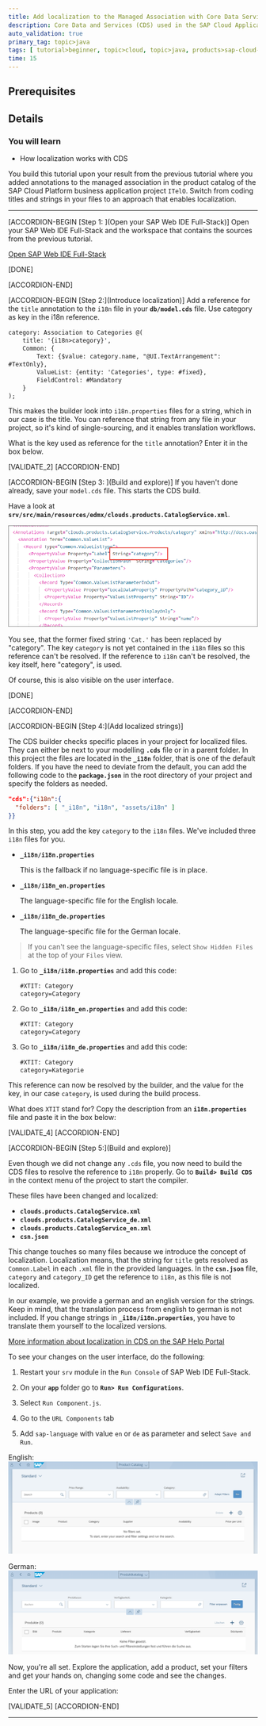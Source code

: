 ```yaml
---
title: Add localization to the Managed Association with Core Data Services
description: Core Data and Services (CDS) used in the SAP Cloud Application Programming Model supports localization. Introduce the concept of localization to your managed association.
auto_validation: true
primary_tag: topic>java
tags: [ tutorial>beginner, topic>cloud, topic>java, products>sap-cloud-platform, products>sap-web-ide, software-product-function>sap-cloud-application-programming-model ]
time: 15
---
```


## Prerequisites  



## Details
### You will learn  
  - How localization works with CDS

You build this tutorial upon your result from the previous tutorial where you added annotations to the managed association in the product catalog of the SAP Cloud Platform business application project `ITelO`. Switch from coding titles and strings in your files to an approach that enables localization.

---

[ACCORDION-BEGIN [Step 1: ](Open your SAP Web IDE Full-Stack)]
Open your SAP Web IDE Full-Stack and the workspace that contains the sources from the previous tutorial.

[Open SAP Web IDE Full-Stack](https://help.sap.com/viewer/825270ffffe74d9f988a0f0066ad59f0/CF/en-US/51321a804b1a4935b0ab7255447f5f84.html)

[DONE]

[ACCORDION-END]


[ACCORDION-BEGIN [Step 2:](Introduce localization)]
Add a reference for the `title` annotation to the `i18n` file in your **`db/model.cds`** file. Use category as key in the i18n reference.

```CDS
category: Association to Categories @(
    title: '{i18n>category}',
    Common: {
        Text: {$value: category.name, "@UI.TextArrangement": #TextOnly},
        ValueList: {entity: 'Categories', type: #fixed},
        FieldControl: #Mandatory
    }
);

```

This makes the builder look into `i18n.properties` files for a string, which in our case is the title. You can reference that string from any file in your project, so it's kind of single-sourcing, and it enables translation workflows.

What is the key used as reference for the `title` annotation? Enter it in the box below.

[VALIDATE_2]
[ACCORDION-END]

[ACCORDION-BEGIN [Step 3: ](Build and explore)]
If you haven't done already, save your `model.cds` file. This starts the CDS build.

Have a look at **`srv/src/main/resources/edmx/clouds.products.CatalogService.xml`**.

![category instead of Cat.](itelolocal1.png)

You see, that the former fixed string `'Cat.'` has been replaced by "category". The key `category` is not yet contained in the `i18n` files so this reference can't be resolved. If the reference to `i18n`  can't be resolved, the key itself, here "category", is used.

Of course, this is also visible on the user interface.

[DONE]

[ACCORDION-END]

[ACCORDION-BEGIN [Step 4:](Add localized strings)]

The CDS builder checks specific places in your project for localized files. They can either be next to your modelling **`.cds`** file or in a parent folder. In this project the files are located in the **`_i18n`** folder, that is one of the default folders. If you have the need to deviate from the default, you can add the following code to the **`package.json`** in the root directory of your project and specify the folders as needed.

```JSON
"cds":{"i18n":{
  "folders": [ "_i18n", "i18n", "assets/i18n" ]
}}
```

In this step, you add the key `category` to the `i18n` files. We've included three `i18n` files for you.

- **`_i18n/i18n.properties`**

    This is the fallback if no language-specific file is in place.

- **`_i18n/i18n_en.properties`**

    The language-specific file for the English locale.

- **`_i18n/i18n_de.properties`**

    The language-specific file for the German locale.

> If you can't see the language-specific files, select `Show Hidden Files` at the top of your `Files` view.

1. Go to **`_i18n/i18n.properties`** and add this code:

    ```
    #XTIT: Category
    category=Category
    ```

2. Go to **`_i18n/i18n_en.properties`** and add this code:

    ```
    #XTIT: Category
    category=Category
    ```

3. Go to **`_i18n/i18n_de.properties`** and add this code:

    ```
    #XTIT: Category
    category=Kategorie
    ```

This reference can now be resolved by the builder, and the value for the key, in our case `category`, is used during the build process.

What does `XTIT` stand for? Copy the description from an **`i18n.properties`** file and paste it in the box below:

[VALIDATE_4]
[ACCORDION-END]

[ACCORDION-BEGIN [Step 5:](Build and explore)]

Even though we did not change any `.cds` file, you now need to build the CDS files to resolve the reference to `i18n` properly. Go to **`Build> Build CDS`** in the context menu of the project to start the compiler.

These files have been changed and localized:

  - **`clouds.products.CatalogService.xml`**
  - **`clouds.products.CatalogService_de.xml`**
  - **`clouds.products.CatalogService_en.xml`**
  - **`csn.json`**

This change touches so many files because we introduce the concept of localization. Localization means, that the string for `title` gets resolved as `Common.Label` in each `.xml` file in the provided languages. In the **`csn.json`** file, `category` and `category_ID` get the reference to `i18n`, as this file is not localized.

In our example, we provide a german and an english version for the strings. Keep in mind, that the translation process from english to german is not included. If you change strings in **`_i18n/i18n.properties`**, you have to translate them yourself to the localized versions.

[More information about localization in CDS on the SAP Help Portal](https://help.sap.com/viewer/65de2977205c403bbc107264b8eccf4b/Cloud/en-US/b3a0321c94194a21a17a991b0f879fbb.html)

To see your changes on the user interface, do the following:

 1. Restart your `srv` module in the `Run Console` of SAP Web IDE Full-Stack.

 2. On your **`app`** folder go to **`Run> Run Configurations`**.

 3. Select `Run Component.js`.

 4. Go to the `URL Components` tab

 3. Add `sap-language` with value `en` or `de` as parameter and select `Save and Run`.

English:
![english version](itelolocalUI1.png)

German:
![german version](itelolocalUI_DE.png)

Now, you're all set. Explore the application, add a product, set your filters and get your hands on, changing some code and see the changes.

Enter the URL of your application:

[VALIDATE_5]
[ACCORDION-END]

---
